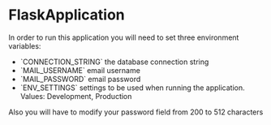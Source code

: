 # FlaskApplication

In order to run this application you will need to set three environment variables:
<ul>
    <li>`CONNECTION_STRING` the database connection string</li>
    <li>`MAIL_USERNAME` email username</li>
    <li>`MAIL_PASSWORD` email password</li>
    <li>`ENV_SETTINGS` settings to be used when running the application. Values: Development, Production</li>
</ul>
    
Also you will have to modify your password field from 200 to 512 characters
